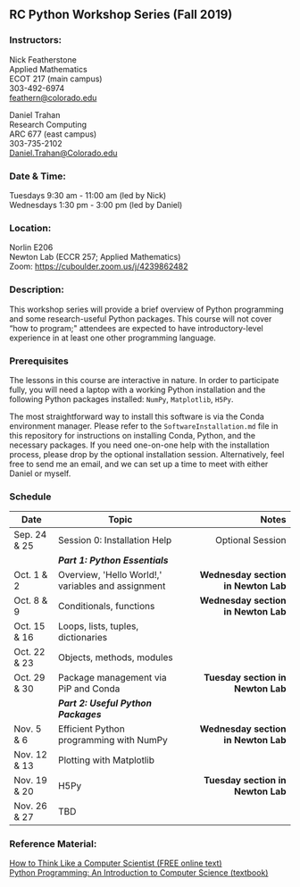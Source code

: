 ## RC Python Workshop Series (Fall 2019)

### Instructors:
Nick Featherstone  
Applied Mathematics  
ECOT 217  (main campus)  
303-492-6974  
feathern@colorado.edu  

Daniel Trahan  
Research Computing  
ARC 677  (east campus)  
303-735-2102  
Daniel.Trahan@Colorado.edu  

### Date & Time:
Tuesdays 9:30 am - 11:00 am  (led by Nick)  
Wednesdays 1:30 pm - 3:00 pm (led by Daniel)  

### Location:
Norlin E206  
Newton Lab (ECCR 257; Applied Mathematics)  
Zoom:  https://cuboulder.zoom.us/j/4239862482  

### Description:  
This workshop series will provide a brief overview of Python programming and some research-useful Python packages. This course will not cover “how to program;" attendees are expected to have introductory-level experience in at least one other programming language.  

### Prerequisites
The lessons in this course are interactive in nature.  In order to participate fully, you will need a laptop with a working Python installation and the following Python packages installed:  `NumPy`, `Matplotlib`, `H5Py`.  

The most straightforward way to install this software is via the Conda environment manager. Please refer to the `SoftwareInstallation.md` file in this repository for instructions on installing Conda, Python, and the necessary packages.  If you need one-on-one help with the installation process, please drop by the optional installation session.  Alternatively, feel free to send me an email, and we can set up a time to meet with either Daniel or myself.  

### Schedule

Date         | Topic                                             | Notes
-------------|---------------------------------------------------|----------------------------------:
Sep. 24 & 25 | Session 0: Installation Help                      | Optional Session  
​            | **_Part 1: Python Essentials_**                   |​
Oct. 1 & 2   | Overview, 'Hello World!,' variables and assignment|**Wednesday section in Newton Lab**  
Oct. 8 & 9   | Conditionals, functions                           |**Wednesday section in Newton Lab**  
Oct. 15 & 16 | Loops, lists, tuples, dictionaries                |  
Oct. 22 & 23 | Objects, methods, modules                         |  
Oct. 29 & 30 | Package management via PiP and Conda              |**Tuesday section in Newton Lab**  
​            | **_Part 2: Useful Python Packages_**              |​
Nov. 5 & 6   | Efficient Python programming with NumPy           |**Wednesday section in Newton Lab**  
Nov. 12 & 13 | Plotting with Matplotlib                          |
Nov. 19 & 20 | H5Py                                              |**Tuesday section in Newton Lab**  
Nov. 26 & 27 | TBD                                               |


### Reference Material: 
[How to Think Like a Computer Scientist (FREE online text)](http://openbookproject.net/thinkcs/python/english3e/)  
[Python Programming: An Introduction to Computer Science (textbook)](http://mcsp.wartburg.edu/zelle/python/)  



